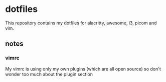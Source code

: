 # dotfiles
This repository contains my dotfiles for alacritty, awesome, i3, picom and vim.

## notes
### vimrc
My vimrc is using only my own plugins (which are all open source) so don't wonder
too much about the plugin section
